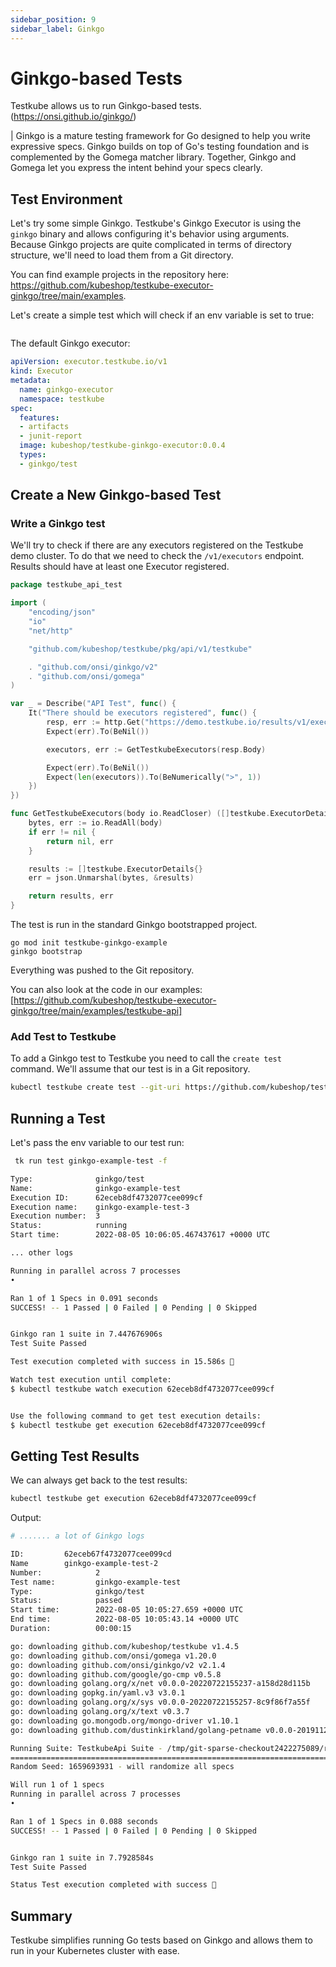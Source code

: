 ```yaml
---
sidebar_position: 9
sidebar_label: Ginkgo
---
```

# Ginkgo-based Tests

Testkube allows us to run Ginkgo-based tests. (https://onsi.github.io/ginkgo/)

| Ginkgo is a mature testing framework for Go designed to help you write expressive specs. Ginkgo builds on top of Go's testing foundation and is complemented by the Gomega matcher library. Together, Ginkgo and Gomega let you express the intent behind your specs clearly.


## **Test Environment**

Let's try some simple Ginkgo. Testkube's Ginkgo Executor is using the `ginkgo` binary and allows configuring it's behavior using arguments.
Because Ginkgo projects are quite complicated in terms of directory structure, we'll need to load them from a Git directory.

You can find example projects in the repository here: https://github.com/kubeshop/testkube-executor-ginkgo/tree/main/examples.

Let's create a simple test which will check if an env variable is set to true: 

```go
```


The default Ginkgo executor: 

```yaml
apiVersion: executor.testkube.io/v1
kind: Executor
metadata:
  name: ginkgo-executor
  namespace: testkube
spec:
  features:
  - artifacts
  - junit-report
  image: kubeshop/testkube-ginkgo-executor:0.0.4
  types:
  - ginkgo/test
```


## **Create a New Ginkgo-based Test**

### Write a Ginkgo test 

We'll try to check if there are any executors registered on the Testkube demo cluster. To do that we need to check the `/v1/executors`
endpoint. Results should have at least one Executor registered.

```go
package testkube_api_test

import (
	"encoding/json"
	"io"
	"net/http"

	"github.com/kubeshop/testkube/pkg/api/v1/testkube"

	. "github.com/onsi/ginkgo/v2"
	. "github.com/onsi/gomega"
)

var _ = Describe("API Test", func() {
	It("There should be executors registered", func() {
		resp, err := http.Get("https://demo.testkube.io/results/v1/executors")
		Expect(err).To(BeNil())

		executors, err := GetTestkubeExecutors(resp.Body)

		Expect(err).To(BeNil())
		Expect(len(executors)).To(BeNumerically(">", 1))
	})
})

func GetTestkubeExecutors(body io.ReadCloser) ([]testkube.ExecutorDetails, error) {
	bytes, err := io.ReadAll(body)
	if err != nil {
		return nil, err
	}

	results := []testkube.ExecutorDetails{}
	err = json.Unmarshal(bytes, &results)

	return results, err
}

```

The test is run in the standard Ginkgo bootstrapped project. 
```
go mod init testkube-ginkgo-example
ginkgo bootstrap
```

Everything was pushed to the Git repository.

You can also look at the code in our examples: [https://github.com/kubeshop/testkube-executor-ginkgo/tree/main/examples/testkube-api]

### Add Test to Testkube 

To add a Ginkgo test to Testkube you need to call the `create test` command. We'll assume that our test is in a Git repository.

```bash
kubectl testkube create test --git-uri https://github.com/kubeshop/testkube-executor-ginkgo.git --git-path examples/testkube-api --type ginkgo/test --name ginkgo-example-test --git-branch main
```


## **Running a Test**

Let's pass the env variable to our test run:

```bash
 tk run test ginkgo-example-test -f                     

Type:              ginkgo/test
Name:              ginkgo-example-test
Execution ID:      62eceb8df4732077cee099cf
Execution name:    ginkgo-example-test-3
Execution number:  3
Status:            running
Start time:        2022-08-05 10:06:05.467437617 +0000 UTC

... other logs 

Running in parallel across 7 processes
•

Ran 1 of 1 Specs in 0.091 seconds
SUCCESS! -- 1 Passed | 0 Failed | 0 Pending | 0 Skipped


Ginkgo ran 1 suite in 7.447676906s
Test Suite Passed

Test execution completed with success in 15.586s 🥇

Watch test execution until complete:
$ kubectl testkube watch execution 62eceb8df4732077cee099cf


Use the following command to get test execution details:
$ kubectl testkube get execution 62eceb8df4732077cee099cf

```

## **Getting Test Results**

We can always get back to the test results: 

```bash
kubectl testkube get execution 62eceb8df4732077cee099cf
```

Output:

```bash
# ....... a lot of Ginkgo logs

ID:         62eceb67f4732077cee099cd
Name        ginkgo-example-test-2
Number:            2
Test name:         ginkgo-example-test
Type:              ginkgo/test
Status:            passed
Start time:        2022-08-05 10:05:27.659 +0000 UTC
End time:          2022-08-05 10:05:43.14 +0000 UTC
Duration:          00:00:15

go: downloading github.com/kubeshop/testkube v1.4.5
go: downloading github.com/onsi/gomega v1.20.0
go: downloading github.com/onsi/ginkgo/v2 v2.1.4
go: downloading github.com/google/go-cmp v0.5.8
go: downloading golang.org/x/net v0.0.0-20220722155237-a158d28d115b
go: downloading gopkg.in/yaml.v3 v3.0.1
go: downloading golang.org/x/sys v0.0.0-20220722155257-8c9f86f7a55f
go: downloading golang.org/x/text v0.3.7
go: downloading go.mongodb.org/mongo-driver v1.10.1
go: downloading github.com/dustinkirkland/golang-petname v0.0.0-20191129215211-8e5a1ed0cff0

Running Suite: TestkubeApi Suite - /tmp/git-sparse-checkout2422275089/repo/examples/testkube-api
================================================================================================
Random Seed: 1659693931 - will randomize all specs

Will run 1 of 1 specs
Running in parallel across 7 processes
•

Ran 1 of 1 Specs in 0.088 seconds
SUCCESS! -- 1 Passed | 0 Failed | 0 Pending | 0 Skipped


Ginkgo ran 1 suite in 7.7928584s
Test Suite Passed

Status Test execution completed with success 🥇
```

## **Summary**

Testkube simplifies running Go tests based on Ginkgo and allows them to run in your Kubernetes cluster with ease.
